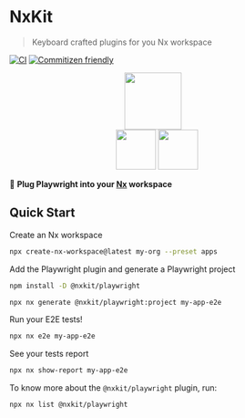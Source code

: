 # NxKit

> Keyboard crafted plugins for you Nx workspace

[![CI](https://github.com/nxkit/nxkit/actions/workflows/ci.yml/badge.svg)](https://github.com/nxkit/nxkit/actions/workflows/ci.yml)
[![Commitizen friendly](https://img.shields.io/badge/commitizen-friendly-brightgreen.svg)](http://commitizen.github.io/cz-cli/)

<p style="text-align: center;">
<img src="https://raw.githubusercontent.com/nrwl/nx/master/images/nx-logo.png" width="100">
<br>
<a href="/packages/playwright" style="margin-left: 1em;"><img src="https://playwright.dev/img/playwright-logo.svg" width="70"></a>
<a href="/packages/style-dictionary"><img src="https://amzn.github.io/style-dictionary/assets/logo.png" width="70"></a>
</p>

🔎 **Plug Playwright into your [Nx](https://nx.dev) workspace**

## Quick Start

Create an Nx workspace

```bash
npx create-nx-workspace@latest my-org --preset apps
```

Add the Playwright plugin and generate a Playwright project

```bash
npm install -D @nxkit/playwright
```

```bash
npx nx generate @nxkit/playwright:project my-app-e2e
```

Run your E2E tests!

```bash
npx nx e2e my-app-e2e
```

See your tests report

```bash
npx nx show-report my-app-e2e
```

To know more about the `@nxkit/playwright` plugin, run:

```bash
npx nx list @nxkit/playwright
```
